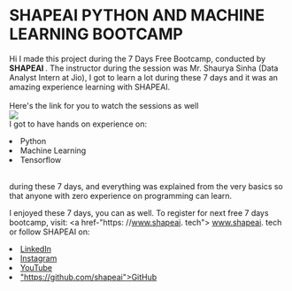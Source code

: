 # SHAPEAI PYTHON AND MACHINE LEARNING BOOTCAMP

Hi I made this project during the 7 Days Free Bootcamp, conducted by <b> SHAPEAI
</b>.
The instructor during the session was Mr. Shaurya Sinha (Data Analyst Intern at Jio), I got to learn a lot during these 7 days and it was an amazing experience learning with SHAPEAI.
<br><br>Here's the link for you to watch the sessions as well<br>
<a href="https://www.youtube.com/playlist?list=PL7zL8TDRnbulNEA-59W7wWgCWE8LE0D6h"> <img src="https://github.com/ShapeAI/PYTHON-AND-DATA-ANALYTICS/blob/main/YOUTUBE%20THUMBNAIL-5,png"> </a>
<br>I got to have hands on experience on:
<li>Python
<li>Machine Learning 
<li>Tensorflow

<br>during these 7 days, and everything was explained from the very basics so that anyone with zero experience on programming can learn.

I enjoyed these 7 days, you can as well. To register for next free 7 days bootcamp, visit: <a href-"https: //www.shapeai. tech"> www.shapeai. tech</a> or follow SHAPEAI on:
<li><a href=
"https://in. linkedin.com/Company/shapeai">LinkedIn</a>
<li><a href=
"https://www.instagram.com/shape.ai/?hl=en">Instagram</a>
<li><a href=
"https://www. youtube.com/channel/UCTUDLTW9meuDXwcbmISPdA">YouTube</a> 
 <li><a href=

"https://github.com/shapeai">GitHub</a>
